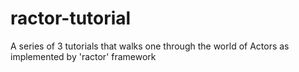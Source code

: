 # ractor-tutorial
A series of 3 tutorials that walks one through the world of Actors as implemented by 'ractor' framework
